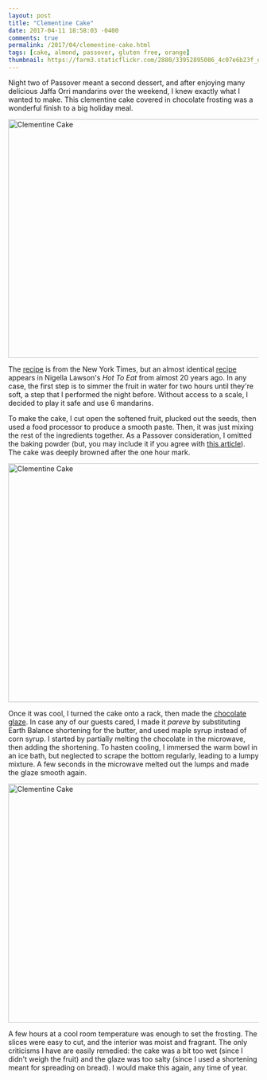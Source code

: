 ```yaml
---
layout: post
title: "Clementine Cake"
date: 2017-04-11 18:58:03 -0400
comments: true
permalink: /2017/04/clementine-cake.html
tags: [cake, almond, passover, gluten free, orange]
thumbnail: https://farm3.staticflickr.com/2880/33952895086_4c07e6b23f_q.jpg
---
```


Night two of Passover meant a second dessert, and after enjoying many delicious
Jaffa Orri mandarins over the weekend, I knew exactly what I wanted to make. 
This clementine cake covered in chocolate frosting was a wonderful finish to a 
big holiday meal.

<a data-flickr-embed="true"  href="https://www.flickr.com/photos/gnuf/33836839722/in/photostream/" title="Clementine Cake"><img src="https://c1.staticflickr.com/3/2833/33836839722_3ee7e35953_z.jpg" width="640" height="480" alt="Clementine Cake"></a><script async src="//embedr.flickr.com/assets/client-code.js" charset="utf-8"></script>

The [recipe](https://cooking.nytimes.com/recipes/1016184-clementine-cake) is 
from the New York Times, but an almost identical 
[recipe](https://www.nigella.com/recipes/clementine-cake)
appears in Nigella Lawson's _Hot To Eat_ from almost 20 years ago. In any case,
the first step is to simmer the fruit in water for two hours until they're soft, 
a step that I performed the night before. Without access to a scale, I decided 
to play it safe and use 6 mandarins.

To make the cake, I cut open the softened fruit, plucked out the seeds, then
used a food processor to produce a smooth paste. Then, it was just mixing
the rest of the ingredients together. As a Passover consideration, I omitted
the baking powder (but, you may include it if you agree with 
[this article](http://www.nytimes.com/2006/04/05/dining/05leav.html)). The 
cake was deeply browned after the one hour mark.

<a data-flickr-embed="true"  href="https://www.flickr.com/photos/gnuf/33181579973/in/photostream/" title="Clementine Cake"><img src="https://c1.staticflickr.com/3/2862/33181579973_b4585e6f7a_z.jpg" width="640" height="480" alt="Clementine Cake"></a><script async src="//embedr.flickr.com/assets/client-code.js" charset="utf-8"></script>

Once it was cool, I turned the cake onto a rack, then made the 
[chocolate glaze](https://cooking.nytimes.com/recipes/1016259-chocolate-glaze).
In case any of our guests cared, I made it _pareve_ by substituting Earth Balance 
shortening for the butter, and used maple syrup instead of corn syrup. I started
by partially melting the chocolate in the microwave, then adding the shortening.
To hasten cooling, I immersed the warm bowl in an ice bath, but neglected to
scrape the bottom regularly, leading to a lumpy mixture. A few seconds in 
the microwave melted out the lumps and made the glaze smooth again.

<a data-flickr-embed="true"  href="https://www.flickr.com/photos/gnuf/33952895086/in/photostream/" title="Clementine Cake"><img src="https://c1.staticflickr.com/3/2880/33952895086_4c07e6b23f_z.jpg" width="640" height="480" alt="Clementine Cake"></a><script async src="//embedr.flickr.com/assets/client-code.js" charset="utf-8"></script>

A few hours at a cool room temperature was enough to set the frosting. The slices
were easy to cut, and the interior was moist and fragrant. The only criticisms I
have are easily remedied: the cake was a bit too wet (since I didn't weigh the fruit)
and the glaze was too salty (since I used a shortening meant for spreading on bread).
I would make this again, any time of year.

